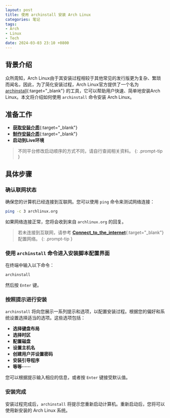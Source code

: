 ```yaml
---
layout: post
title: 使用 archinstall 安装 Arch Linux
categories: 笔记
tags:
- Arch
- Linux
- Tech
date: 2024-03-03 23:10 +0800
---
```

## 背景介绍

众所周知，Arch Linux由于其安装过程相较于其他常见的发行版更为复杂、繁琐而闻名，因此，为了简化安装过程，Arch Linux官方提供了一个名为 [archinstall](https://wiki.archlinux.org/title/Archinstall){:target="_blank"} 的工具，它可以帮助用户快速、简单地安装Arch Linux。本文将介绍如何使用 `archinstall` 命令安装 Arch Linux。

## 准备工作

- [**获取安装介质**](https://archlinux.org/download/){:target="_blank"}
- [**制作安装介质**](https://wiki.archlinuxcn.org/wiki/%E5%AE%89%E8%A3%85%E6%8C%87%E5%8D%97#%E5%87%86%E5%A4%87%E5%AE%89%E8%A3%85%E4%BB%8B%E8%B4%A8){:target="_blank"}
- **启动到Live环境**

> 不同平台修改启动顺序的方式不同，请自行查阅相关资料。
{: .prompt-tip }

## 具体步骤

### 确认联网状态

   确保您的计算机已经连接到互联网。您可以使用 `ping` 命令来测试网络连接：

   ```bash
   ping -c 3 archlinux.org
   ```

   如果网络连接正常，您将会收到来自 `archlinux.org` 的回复。
> 若未连接到互联网，请参考 [**Connect_to_the_internet**](https://wiki.archlinux.org/title/Installation_guide#Connect_to_the_internet){:target="_blank"} 配置网络。
{: .prompt-tip }

### 使用 `archinstall` 命令进入安装脚本配置界面

   在终端中输入以下命令：

   ```bash
   archinstall
   ```

   然后按 `Enter` 键。

### 按照提示进行安装

   `archinstall` 将向您展示一系列提示和选项，以配置安装过程。根据您的偏好和系统设置选择适当的选项。这些选项包括：

   - **选择键盘布局**
   - **选择时区**
   - **配置磁盘**
   - **设置主机名**
   - **创建用户并设置密码**
   - **安装引导程序**
   - **等等······**

   您可以根据提示输入相应的信息，或者按 `Enter` 键接受默认值。

### 安装完成

   安装过程完成后，`archinstall` 将提示您重新启动计算机。重新启动后，您将可以使用新安装的 Arch Linux 系统。
